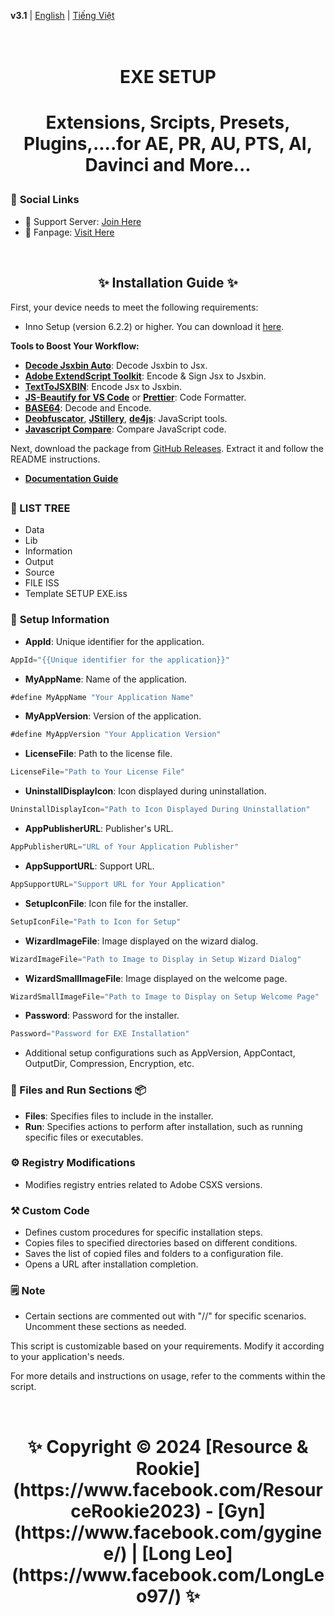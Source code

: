 **v3.1** | [English](#) | [Tiếng Việt](./docs/REAME.vi-VN.md)

<h1 align="center">
  <br>
  EXE SETUP
  <br>
<h1>
<p align="center">Extensions, Srcipts, Presets, Plugins,....for AE, PR, AU, PTS, AI, Davinci and More...</p>

### 🔗 **Social Links**

- 🤝 Support Server: [Join Here](https://discord.gg/resource-rookie-r-1154264290535161876)
- 🐳 Fanpage: [Visit Here](https://www.facebook.com/ResourceRookie2023)

<br>

<h2 align="center">✨ Installation Guide ✨</h2>

First, your device needs to meet the following requirements:

- Inno Setup (version 6.2.2) or higher. You can download it [here](https://jrsoftware.org/download.php/is.exe).

**Tools to Boost Your Workflow:**
- **[Decode Jsxbin Auto](https://github.com/LongLeo287/Decode-Jsxbin-Auto)**: Decode Jsxbin to Jsx.
- **[Adobe ExtendScript Toolkit](https://github.com/LongLeo287/RR_EXE-Setup/blob/c8e6b5d058f19bccddc05f6246a657c65268f30f/Tools/Adobe%20Extend%20Script%20Toolkit)**: Encode & Sign Jsx to Jsxbin.
- **[TextToJSXBIN](https://marketplace.visualstudio.com/items?itemName=motionland.texttojsxbin#:~:text=Select%20created%20piece%20of%20code.&text=Or%20click%20Cmd%2BR%20on,original%20code%20will%20be%20commented.)**: Encode Jsx to Jsxbin.
- **[JS-Beautify for VS Code](https://marketplace.visualstudio.com/items?itemName=HookyQR.beautify)** or **[Prettier](https://prettier.io/docs/en/install)**: Code Formatter.
- **[BASE64](https://www.base64decode.org/)**: Decode and Encode.
- **[Deobfuscator](https://obf-io.deobfuscate.io/)**, **[JStillery](https://mindedsecurity.github.io/jstillery/)**, **[de4js](https://lelinhtinh.github.io/de4js/)**: JavaScript tools.
- **[Javascript Compare](https://onlinetextcompare.com/js)**: Compare JavaScript code.

Next, download the package from [GitHub Releases](https://github.com/LongLeo287/RR_EXE-Setup/releases). Extract it and follow the README instructions.

- **[Documentation Guide](./docs/Documentation.pdf)**


##

### 🌳 LIST TREE
- Data
- Lib
- Information
- Output
- Source
- FILE ISS
- Template SETUP EXE.iss


### 🚀 **Setup Information**

- **AppId**: Unique identifier for the application.
```js
AppId="{{Unique identifier for the application}}"
```

- **MyAppName**: Name of the application.
 ```js
 #define MyAppName "Your Application Name"
```

- **MyAppVersion**: Version of the application.
 ```js 
#define MyAppVersion "Your Application Version"
```

- **LicenseFile**: Path to the license file.
```js
LicenseFile="Path to Your License File"
```

- **UninstallDisplayIcon**: Icon displayed during uninstallation.
```js
UninstallDisplayIcon="Path to Icon Displayed During Uninstallation"
```

- **AppPublisherURL**: Publisher's URL.
```js
AppPublisherURL="URL of Your Application Publisher"
```
- **AppSupportURL**: Support URL.
```js
AppSupportURL="Support URL for Your Application"
```

- **SetupIconFile**: Icon file for the installer.
```js
SetupIconFile="Path to Icon for Setup"
```

- **WizardImageFile**: Image displayed on the wizard dialog.
```js
WizardImageFile="Path to Image to Display in Setup Wizard Dialog"
```

- **WizardSmallImageFile**: Image displayed on the welcome page.
```js
WizardSmallImageFile="Path to Image to Display on Setup Welcome Page"
```

- **Password**: Password for the installer.
```js
Password="Password for EXE Installation"
```

- Additional setup configurations such as AppVersion, AppContact, OutputDir, Compression, Encryption, etc.


### 📁 Files and Run Sections 📦

- **Files**: Specifies files to include in the installer.
- **Run**: Specifies actions to perform after installation, such as running specific files or executables.


### ⚙️ Registry Modifications

- Modifies registry entries related to Adobe CSXS versions.


### ⚒️ Custom Code

- Defines custom procedures for specific installation steps.
- Copies files to specified directories based on different conditions.
- Saves the list of copied files and folders to a configuration file.
- Opens a URL after installation completion.


### 🗒️ **Note**

- Certain sections are commented out with "//" for specific scenarios. Uncomment these sections as needed.

This script is customizable based on your requirements. Modify it according to your application's needs.

For more details and instructions on usage, refer to the comments within the script.

<br>

<h1 align="center"> ✨ Copyright © 2024 [Resource & Rookie](https://www.facebook.com/ResourceRookie2023) - [Gyn](https://www.facebook.com/gyginee/) | [Long Leo](https://www.facebook.com/LongLeo97/) ✨ </h1>
